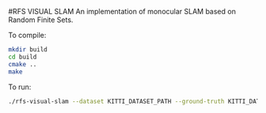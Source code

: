 #RFS VISUAL SLAM
An implementation of monocular SLAM based on Random Finite Sets.

To compile:
```bash
mkdir build
cd build
cmake ..
make
```

To run:
```bash
./rfs-visual-slam --dataset KITTI_DATASET_PATH --ground-truth KITTI_DATASET_GROUND_TRUTH_PATH
```
